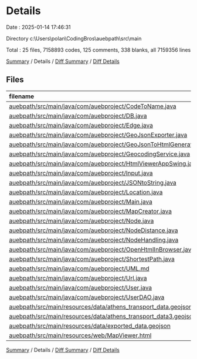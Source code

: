 # Details

Date : 2025-01-14 17:46:31

Directory c:\\Users\\polan\\CodingBros\\auebpath\\src\\main

Total : 25 files,  7158893 codes, 125 comments, 338 blanks, all 7159356 lines

[Summary](results.md) / Details / [Diff Summary](diff.md) / [Diff Details](diff-details.md)

## Files
| filename | language | code | comment | blank | total |
| :--- | :--- | ---: | ---: | ---: | ---: |
| [auebpath/src/main/java/com/auebproject/CodeToName.java](/auebpath/src/main/java/com/auebproject/CodeToName.java) | Java | 54 | 0 | 9 | 63 |
| [auebpath/src/main/java/com/auebproject/DB.java](/auebpath/src/main/java/com/auebproject/DB.java) | Java | 36 | 23 | 24 | 83 |
| [auebpath/src/main/java/com/auebproject/Edge.java](/auebpath/src/main/java/com/auebproject/Edge.java) | Java | 24 | 0 | 7 | 31 |
| [auebpath/src/main/java/com/auebproject/GeoJsonExporter.java](/auebpath/src/main/java/com/auebproject/GeoJsonExporter.java) | Java | 103 | 8 | 14 | 125 |
| [auebpath/src/main/java/com/auebproject/GeoJsonToHtmlGenerator.java](/auebpath/src/main/java/com/auebproject/GeoJsonToHtmlGenerator.java) | Java | 41 | 7 | 12 | 60 |
| [auebpath/src/main/java/com/auebproject/GeocodingService.java](/auebpath/src/main/java/com/auebproject/GeocodingService.java) | Java | 36 | 5 | 7 | 48 |
| [auebpath/src/main/java/com/auebproject/HtmlViewerAppSwing.java](/auebpath/src/main/java/com/auebproject/HtmlViewerAppSwing.java) | Java | 29 | 2 | 8 | 39 |
| [auebpath/src/main/java/com/auebproject/Input.java](/auebpath/src/main/java/com/auebproject/Input.java) | Java | 21 | 0 | 3 | 24 |
| [auebpath/src/main/java/com/auebproject/JSONtoString.java](/auebpath/src/main/java/com/auebproject/JSONtoString.java) | Java | 43 | 0 | 5 | 48 |
| [auebpath/src/main/java/com/auebproject/Location.java](/auebpath/src/main/java/com/auebproject/Location.java) | Java | 292 | 0 | 62 | 354 |
| [auebpath/src/main/java/com/auebproject/Main.java](/auebpath/src/main/java/com/auebproject/Main.java) | Java | 7 | 0 | 3 | 10 |
| [auebpath/src/main/java/com/auebproject/MapCreator.java](/auebpath/src/main/java/com/auebproject/MapCreator.java) | Java | 73 | 9 | 17 | 99 |
| [auebpath/src/main/java/com/auebproject/Node.java](/auebpath/src/main/java/com/auebproject/Node.java) | Java | 24 | 0 | 7 | 31 |
| [auebpath/src/main/java/com/auebproject/NodeDistance.java](/auebpath/src/main/java/com/auebproject/NodeDistance.java) | Java | 9 | 0 | 2 | 11 |
| [auebpath/src/main/java/com/auebproject/NodeHandling.java](/auebpath/src/main/java/com/auebproject/NodeHandling.java) | Java | 86 | 1 | 20 | 107 |
| [auebpath/src/main/java/com/auebproject/OpenHtmlInBrowser.java](/auebpath/src/main/java/com/auebproject/OpenHtmlInBrowser.java) | Java | 13 | 0 | 3 | 16 |
| [auebpath/src/main/java/com/auebproject/ShortestPath.java](/auebpath/src/main/java/com/auebproject/ShortestPath.java) | Java | 119 | 14 | 28 | 161 |
| [auebpath/src/main/java/com/auebproject/UML.md](/auebpath/src/main/java/com/auebproject/UML.md) | Markdown | 34 | 0 | 8 | 42 |
| [auebpath/src/main/java/com/auebproject/Url.java](/auebpath/src/main/java/com/auebproject/Url.java) | Java | 36 | 6 | 12 | 54 |
| [auebpath/src/main/java/com/auebproject/User.java](/auebpath/src/main/java/com/auebproject/User.java) | Java | 45 | 9 | 17 | 71 |
| [auebpath/src/main/java/com/auebproject/UserDAO.java](/auebpath/src/main/java/com/auebproject/UserDAO.java) | Java | 140 | 41 | 67 | 248 |
| [auebpath/src/main/resources/data/athens\_transport\_data.geojson](/auebpath/src/main/resources/data/athens_transport_data.geojson) | JSON | 2,524,714 | 0 | 0 | 2,524,714 |
| [auebpath/src/main/resources/data/athens\_transport\_data3.geojson](/auebpath/src/main/resources/data/athens_transport_data3.geojson) | JSON | 4,632,891 | 0 | 0 | 4,632,891 |
| [auebpath/src/main/resources/data/exported\_data.geojson](/auebpath/src/main/resources/data/exported_data.geojson) | JSON | 1 | 0 | 0 | 1 |
| [auebpath/src/main/resources/web/MapViewer.html](/auebpath/src/main/resources/web/MapViewer.html) | HTML | 22 | 0 | 3 | 25 |

[Summary](results.md) / Details / [Diff Summary](diff.md) / [Diff Details](diff-details.md)